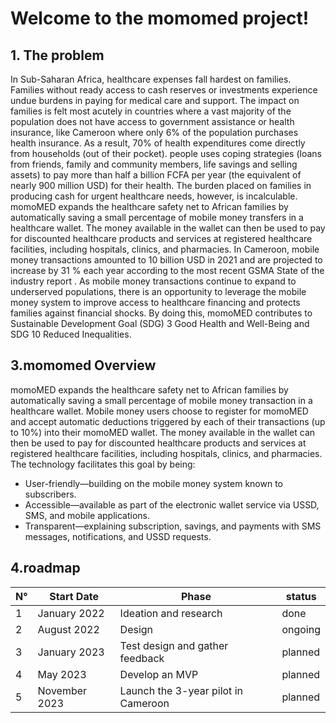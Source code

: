 # Welcome to the momomed project!

## 1. The problem
In Sub-Saharan Africa, healthcare expenses fall hardest on families. Families without ready access to cash reserves or investments experience undue burdens in paying for medical care and support. The impact on families is felt most acutely in countries where a vast majority of the population does not have access to government assistance or health insurance, like Cameroon where only 6% of the population purchases health insurance. As a result, 70% of health expenditures come directly from households (out of their pocket). people  uses coping strategies (loans from friends, family and community members, life savings and selling assets)  to pay more than half a billion FCFA per year (the equivalent of nearly 900 million USD) for their health. The burden placed on families in producing cash for urgent healthcare needs, however, is incalculable.
momoMED expands the healthcare safety net to African families by automatically saving a small percentage of mobile money transfers in a healthcare wallet. The money available in the wallet can then be used to pay for discounted healthcare products and services at registered healthcare facilities, including hospitals, clinics, and pharmacies. In Cameroon, mobile money transactions amounted to 10 billion USD  in 2021 and are projected to increase by 31 % each year according to the most recent  GSMA State of the industry report . As mobile money transactions continue to expand to underserved populations, there is an opportunity to leverage the mobile money system to improve access to healthcare financing and protects families against financial shocks. By doing this, momoMED contributes to Sustainable Development Goal (SDG) 3 Good Health and Well-Being and SDG 10 Reduced Inequalities.

## 3.momomed Overview
momoMED expands the healthcare safety net to African families by automatically saving a small percentage of mobile money transaction in a healthcare wallet. Mobile money users choose to register for momoMED and accept automatic deductions triggered by each of their transactions (up to 10%) into their momoMED wallet. The money available in the wallet can then be used to pay for discounted healthcare products and services at registered healthcare facilities, including hospitals, clinics, and pharmacies. 
The technology facilitates this goal by being: 
* User-friendly—building on the mobile money system known to subscribers.
* Accessible—available as part of the electronic wallet service via USSD, SMS, and mobile applications.
* Transparent—explaining subscription, savings, and payments with SMS messages, notifications, and USSD requests.

## 4.roadmap
|N° | Start Date| Phase |status|
|---|-----|-------|-----|
|1 | January 2022 | Ideation and research|done|
|2|August 2022 | Design|ongoing|
|3| January 2023| Test design and gather feedback|planned|
|4| May 2023| Develop an MVP|planned|
|5| November 2023| Launch the 3-year pilot in Cameroon|planned|
